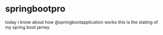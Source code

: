 # springbootpro
today i know about how @springbootapplication works 
this is the stating of my spring boot jarney 
